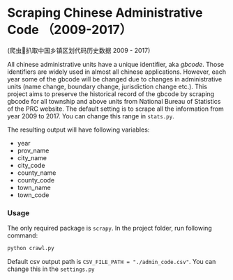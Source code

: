 # Scraping Chinese Administrative Code （2009-2017）
(爬虫扒取中国乡镇区划代码历史数据 2009 - 2017)

All chinese administrative units have a unique identifier, aka *gbcode*. Those identifiers are widely used in almost all chinese applications. However, each year some of the gbcode will be changed due to changes in administrative units (name change, boundary change, jurisdiction change etc.). This project aims to preserve the historical record of the gbcode by scraping gbcode for all township and above units from National Bureau of Statistics of the PRC website. The default setting is to scrape all the information from year 2009 to 2017. You can change this range in `stats.py`.

The resulting output will have following variables:
+ year
+ prov_name
+ city_name
+ city_code
+ county_name
+ county_code
+ town_name
+ town_code

### Usage 
The only required package is `scrapy`. In the project folder, run following command: 
```python
python crawl.py
```
Default csv output path is `CSV_FILE_PATH = "./admin_code.csv"`.
You can change this in the `settings.py`